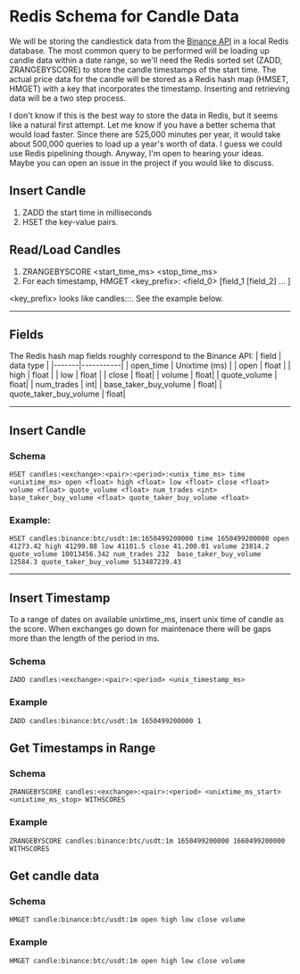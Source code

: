 # Redis Schema for Candle Data

We will be storing the candlestick data from the [Binance API](https://binance-docs.github.io/apidocs/spot/en/#kline-candlestick-data) in a local Redis database. The most common query to be performed will be loading up candle data within a date range, so we'll need the Redis sorted set (ZADD, ZRANGEBYSCORE) to store the candle timestamps of the start time. The actual price data for the candle will be stored as a Redis hash map (HMSET, HMGET) with a key that incorporates the timestamp. Inserting and retrieving data will be a two step process. 

I don't know if this is the best way to store the data in Redis, but it seems like a natural first attempt. Let me know if you have a better schema that would load faster. Since there are 525,000 minutes per year, it would take about 500,000 queries to load up a year's worth of data. I guess we could use Redis pipelining though. Anyway, I'm open to hearing your ideas. Maybe you can open an issue in the project if you would like to discuss.

## Insert Candle
1. ZADD the start time in milliseconds
2. HSET the key-value pairs.

## Read/Load Candles
1. ZRANGEBYSCORE <start_time_ms> <stop_time_ms>
2. For each timestamp, HMGET <key_prefix>:<timestamp> <field_0> [field_1 [field_2] ... ]

<key_prefix> looks like candles:<exchange>:<pair>:<period>. See the example below.

---
## Fields

The Redis hash map fields roughly correspond to the Binance API:
| field | data type |
|-------|-----------|
| open_time | Unixtime (ms) |
| open | float |
| high | float |
| low | float |
| close | float| 
| volume | float|
| quote_volume | float|
| num_trades | int|
| base_taker_buy_volume | float|
| quote_taker_buy_volume | float|


---

## Insert Candle
### Schema
```redis
HSET candles:<exchange>:<pair>:<period>:<unix_time_ms> time <unixtime_ms> open <float> high <float> low <float> close <float> volume <float> quote_volume <float> num_trades <int> base_taker_buy_volume <float> quote_taker_buy_volume <float>
```

### Example:
```redis
HSET candles:binance:btc/usdt:1m:1650499200000 time 1650499200000 open 41273.42 high 41299.88 low 41101.5 close 41.200.01 volume 23814.2 quote_volume 10013456.342 num_trades 232  base_taker_buy_volume 12584.3 quote_taker_buy_volume 513487239.43
```

---
## Insert Timestamp
To a range of dates on available unixtime_ms, insert unix time of candle as the score. When exchanges go down for maintenace there will be gaps more than the length of the period in ms.
### Schema
```
ZADD candles:<exchange>:<pair>:<period> <unix_timestamp_ms>
```
### Example
```
ZADD candles:binance:btc/usdt:1m 1650499200000 1
```
## Get Timestamps in Range

### Schema
```
ZRANGEBYSCORE candles:<exchange>:<pair>:<period> <unixtime_ms_start> <unixtime_ms_stop> WITHSCORES
```
### Example
```
ZRANGEBYSCORE candles:binance:btc/usdt:1m 1650499200000 1660499200000 WITHSCORES
```

## Get candle data
### Schema
```
HMGET candle:binance:btc/usdt:1m open high low close volume
```
### Example
```
HMGET candle:binance:btc/usdt:1m open high low close volume
```

